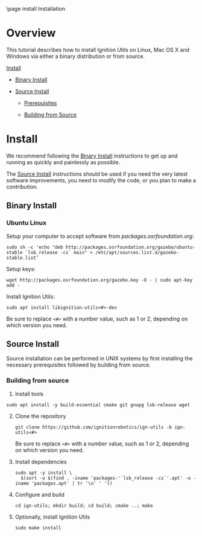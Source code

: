 \page install Installation

# Overview

This tutorial describes how to install Ignition Utils on Linux, Mac OS X and
Windows via either a binary distribution or from source.

[Install](#install)

* [Binary Install](#binary-install)

* [Source Install](#source-install)

    * [Prerequisites](#prerequisites)

    * [Building from Source](#building-from-source)

# Install

We recommend following the [Binary Install](#binary-install) instructions to get up and running as quickly and painlessly as possible.

The [Source Install](#source-install) instructions should be used if you need the very latest software improvements, you need to modify the code, or you plan to make a contribution.

## Binary Install

### Ubuntu Linux

Setup your computer to accept software from *packages.osrfoundation.org*:

```{.sh}
sudo sh -c 'echo "deb http://packages.osrfoundation.org/gazebo/ubuntu-stable `lsb_release -cs` main" > /etc/apt/sources.list.d/gazebo-stable.list'
```

Setup keys:

```{.sh}
wget http://packages.osrfoundation.org/gazebo.key -O - | sudo apt-key add -
```

Install Ignition Utils:

```
sudo apt install libignition-utils<#>-dev
```

Be sure to replace `<#>` with a number value, such as 1 or 2, depending on
which version you need.

## Source Install

Source installation can be performed in UNIX systems by first installing the
necessary prerequisites followed by building from source.

### Building from source

1. Install tools
  ```
  sudo apt install -y build-essential cmake git gnupg lsb-release wget
  ```

2. Clone the repository

    ```
    git clone https://github.com/ignitionrobotics/ign-utils -b ign-utils<#>
    ```
    Be sure to replace `<#>` with a number value, such as 1 or 2, depending on
    which version you need.

3. Install dependencies

    ```
    sudo apt -y install \
      $(sort -u $(find . -iname 'packages-'`lsb_release -cs`'.apt' -o -iname 'packages.apt' | tr '\n' ' '))
    ```

4. Configure and build

    ```
    cd ign-utils; mkdir build; cd build; cmake ..; make
    ```

5. Optionally, install Ignition Utils

    ```
    sudo make install
    ```

